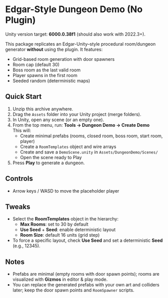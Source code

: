 # Edgar-Style Dungeon Demo (No Plugin)
Unity version target: **6000.0.38f1** (should also work with 2022.3+).

This package replicates an Edgar-Unity–style procedural room/dungeon generator **without** using the plugin.
It features:
- Grid-based room generation with door spawners
- Room cap (default 30)
- Boss room as the last valid room
- Player spawns in the first room
- Seeded random (deterministic maps)

## Quick Start
1. Unzip this archive anywhere.
2. Drag the `Assets` folder into your Unity project (merge folders).
3. In Unity, open any scene (or an empty one).
4. From the top menu, run: **Tools → Dungeon Demo → Create Demo**  
   This will:
   - Create minimal prefabs (rooms, closed room, boss room, start room, player)
   - Create a `RoomTemplates` object and wire arrays
   - Create and save a `DemoScene.unity` in `Assets/DungeonDemo/Scenes/`
   - Open the scene ready to Play
5. Press **Play** to generate a dungeon.

## Controls
- Arrow keys / WASD to move the placeholder player

## Tweaks
- Select the **RoomTemplates** object in the hierarchy:
  - **Max Rooms**: set to 30 by default
  - **Use Seed** + **Seed**: enable deterministic layout
  - **Room Size**: default 16 units (grid step)
- To force a specific layout, check **Use Seed** and set a deterministic **Seed** (e.g., 12345).

## Notes
- Prefabs are minimal (empty rooms with door spawn points); rooms are visualized with **Gizmos** in editor & play mode.
- You can replace the generated prefabs with your own art and colliders later; keep the door spawn points and `RoomSpawner` scripts.
